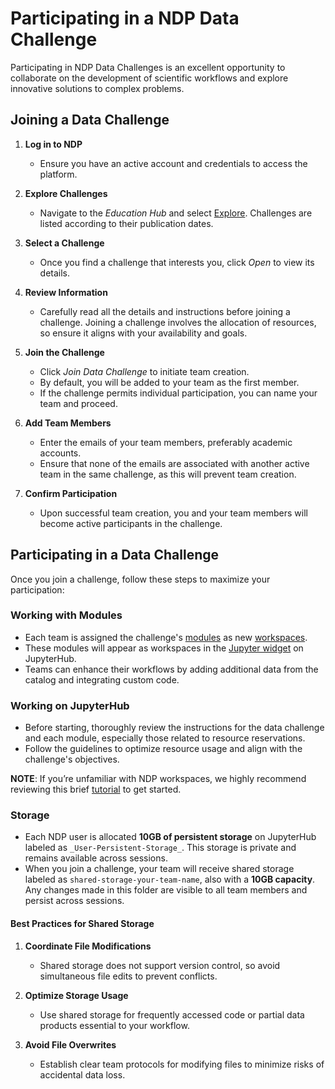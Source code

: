 # Participating in a NDP Data Challenge

Participating in NDP Data Challenges is an excellent opportunity to collaborate on the development of scientific workflows and explore innovative solutions to complex problems.

## Joining a Data Challenge

1. **Log in to NDP**
    - Ensure you have an active account and credentials to access the platform.
2. **Explore Challenges**
    - Navigate to the *Education Hub* and select [Explore](https://nationaldataplatform.org/educationhub/explore). Challenges are listed according to their publication dates.
3. **Select a Challenge**
    - Once you find a challenge that interests you, click *Open* to view its details.

4. **Review Information**
    - Carefully read all the details and instructions before joining a challenge. Joining a challenge involves the allocation of resources, so ensure it aligns with your availability and goals.

5. **Join the Challenge**
    - Click *Join Data Challenge* to initiate team creation.
    - By default, you will be added to your team as the first member.
    - If the challenge permits individual participation, you can name your team and proceed.

6. **Add Team Members**
    - Enter the emails of your team members, preferably academic accounts.
    - Ensure that none of the emails are associated with another active team in the same challenge, as this will prevent team creation.

7. **Confirm Participation**
    - Upon successful team creation, you and your team members will become active participants in the challenge.

## Participating in a Data Challenge

Once you join a challenge, follow these steps to maximize your participation:

### Working with Modules

- Each team is assigned the challenge's [modules](../ndp-modules/index.md) as new [workspaces](../workspace/index.md).
- These modules will appear as workspaces in the [Jupyter widget](../jupyter/widget.md) on JupyterHub.
- Teams can enhance their workflows by adding additional data from the catalog and integrating custom code.

### Working on JupyterHub

- Before starting, thoroughly review the instructions for the data challenge and each module, especially those related to resource reservations.
- Follow the guidelines to optimize resource usage and align with the challenge's objectives.

**NOTE**: If you’re unfamiliar with NDP workspaces, we highly recommend reviewing this brief [tutorial](../workspace/set-up.md) to get started.

### Storage

- Each NDP user is allocated **10GB of persistent storage** on JupyterHub labeled as `_User-Persistent-Storage_`. This storage is private and remains available across sessions. 
- When you join a challenge, your team will receive shared storage labeled as `shared-storage-your-team-name`, also with a **10GB capacity**. Any changes made in this folder are visible to all team members and persist across sessions.

#### Best Practices for Shared Storage

1. **Coordinate File Modifications**
    - Shared storage does not support version control, so avoid simultaneous file edits to prevent conflicts.

2. **Optimize Storage Usage**
    - Use shared storage for frequently accessed code or partial data products essential to your workflow.
   
3. **Avoid File Overwrites**
    - Establish clear team protocols for modifying files to minimize risks of accidental data loss.
